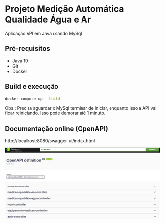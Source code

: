 # Projeto Medição Automática Qualidade Água e Ar

Aplicação API em Java usando MySql

## Pré-requisitos

- Java 19
- Git
- Docker

## Build e execução

```sh
docker compose up --build
```

Obs.: Precisa aguardar o MySql terminar de iniciar, enquanto isso a API vai ficar reiniciando. Isso pode demorar até 1 minuto.

## Documentação online (OpenAPI)

http://localhost:8080/swagger-ui/index.html

![](/assets/images/apis.png)
